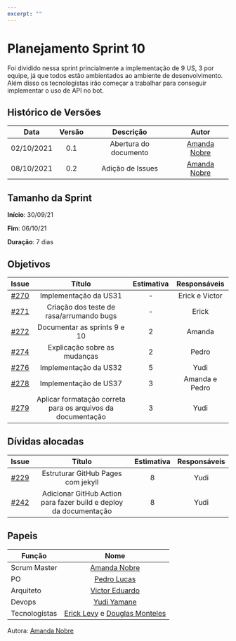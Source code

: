 ```yaml
---
excerpt: ""
---
```


# Planejamento Sprint 10

Foi dividido nessa sprint princialmente a implementação de 9 US, 3 por equipe, já que todos estão ambientados ao ambiente de desenvolvimento. Além disso os tecnologistas irão começar a trabalhar para conseguir implementar o uso de API no bot. 

## Histórico de Versões

| Data       | Versão | Descrição                      | Autor             |
| :--------: | :----: | :----------:                   | :---------------: |
| 02/10/2021 |  0.1   | Abertura do documento | [Amanda Nobre](https://github.com/AmandaNbr)|
| 08/10/2021 |  0.2   | Adição de Issues | [Amanda Nobre](https://github.com/AmandaNbr)|

## Tamanho da Sprint

**Início**: 30/09/21

**Fim**: 06/10/21

**Duração**: 7 dias

## Objetivos

| Issue |            Título            |      Estimativa     |        Responsáveis         | 
|:-----:|:----------------------------:|:-------------------:|:---------------------------:|
| [#270](https://github.com/fga-eps-mds/2021-1-Bot/issues/270) | Implementação da US31 | - | Erick e Victor |
| [#271](https://github.com/fga-eps-mds/2021-1-Bot/issues/271) | Criação dos teste de rasa/arrumando bugs | - | Erick |
| [#272](https://github.com/fga-eps-mds/2021-1-Bot/issues/272) | Documentar as sprints 9 e 10 | 2 | Amanda |
| [#274](https://github.com/fga-eps-mds/2021-1-Bot/issues/274) | Explicação sobre as mudanças | 2 | Pedro |
| [#276](https://github.com/fga-eps-mds/2021-1-Bot/issues/276) | Implementação da US32 | 5 | Yudi |
| [#278](https://github.com/fga-eps-mds/2021-1-Bot/issues/278) | Implementação de US37 | 3 | Amanda e Pedro |
| [#279](https://github.com/fga-eps-mds/2021-1-Bot/issues/279) | Aplicar formatação correta para os arquivos da documentação | 3 | Yudi |

## Dívidas alocadas

| Issue |            Título            |      Estimativa     |        Responsáveis         | 
|:-----:|:----------------------------:|:-------------------:|:---------------------------:|
| [#229](https://github.com/fga-eps-mds/2021-1-Bot/issues/229) | Estruturar GitHub Pages com jekyll | 8 | Yudi |
| [#242](https://github.com/fga-eps-mds/2021-1-Bot/issues/242) | Adicionar GitHub Action para fazer build e deploy da documentação | 8 | Yudi |

## Papeis

|      Função      |            Nome            |
|------------------|:--------------------------:|
| Scrum Master | [Amanda Nobre](https://github.com/AmandaNbr) |
| PO | [Pedro Lucas](https://github.com/PedroLSF) |
| Arquiteto | [Victor Eduardo](https://github.com/victorear05) |
| Devops | [Yudi Yamane](https://github.com/yudi-azvd) |
| Tecnologistas | [Erick Levy](https://github.com/Ericklevy) e [Douglas Monteles](https://github.com/DouglasMonteles) |

Autora: [Amanda Nobre](https://github.com/AmandaNbr)
